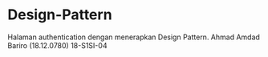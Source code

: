 # Design-Pattern
Halaman authentication dengan menerapkan Design Pattern.
Ahmad Amdad Bariro (18.12.0780)
18-S1SI-04
